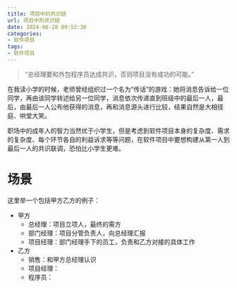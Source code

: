 ```yaml
---
title: 项目中的共识链
url: 项目中的共识链
date: 2024-06-28 09:53:30
categories:
- 软件项目
tags:
- 软件项目
---
```


>“总经理要和外包程序员达成共识，否则项目没有成功的可能。”

<!-- more -->

在我读小学的时候，老师曾经组织过一个名为“传话”的游戏：她将消息告诉给一位同学，再由该同学转述给另一位同学，消息依次传递直到班级中的最后一人，最后，由最后一人公布他获得的消息，再和消息源头进行比较，结果自然是大相径庭、哄堂大笑。

职场中的成年人的智力当然优于小学生，但是考虑到软件项目本身的复杂度、需求的复杂度、每个环节各自的利益诉求等等问题，在软件项目中要想构建从第一人到最后一人的共识联调，恐怕比小学生更难。

# 场景

这里举一个包括甲方乙方的例子：

- 甲方
  - 总经理：项目立项人，最终的需方
  - 部门经理：项目分管负责人，向总经理汇报
  - 项目经理：部门经理手下的员工，负责和乙方对接的具体工作
- 乙方
  - 销售：和甲方总经理认识
  - 项目经理：
  - 程序员：